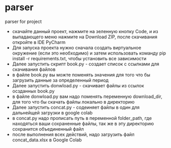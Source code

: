 # parser
parser for project
- скачайте данный проект, нажмите на зеленную кнопку Code, и из выпадающего меню нажмите на Download ZIP, после скачивания откройте в IDE PyCharm
- Для запуска проекта нужно сначала создать виртуальное окружение (если это необходимо) и затем использовать команду pip install -r requirements.txt, чтобы установить все зависимости
- Далее запустить скрипт book.py - создает список с ссылками для скачивания файлов
- в файле book.py вы можте поменять значения для того что бы загрузить данные за определенный период
- Далее запустить donwload.py - скачивает файлы из ссылок осзданных book.py
- в файле donwload.py вам надо поменять переменную download_dir, для того что бы скачать файлы локально в директорию
- Далее запустить concat.py - содеиняет файлы в один для дальнейщей загрузки в google colab
- в concat.py надо прописать путь в переменной folder_path, где находяться ваши сохраненные файлы, так же в эту директорию сохранится объединенный файл
- после выполнения всех действий, надо загрузить файл concat_data.xlsx в Google Colab
